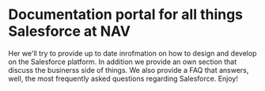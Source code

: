 # Documentation portal for all things Salesforce at NAV
Her we'll try to provide up to date inrofmation on how to design and develop on the Salesforce platform. In addition we provide an own section that discuss the businerss side of things. We also provide a FAQ that answers, well, the most frequently asked questions regarding Salesforce. Enjoy!
